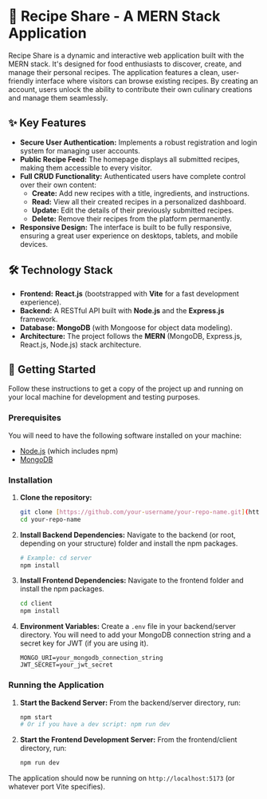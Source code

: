 # 🍳 Recipe Share - A MERN Stack Application

Recipe Share is a dynamic and interactive web application built with the MERN stack. It's designed for food enthusiasts to discover, create, and manage their personal recipes. The application features a clean, user-friendly interface where visitors can browse existing recipes. By creating an account, users unlock the ability to contribute their own culinary creations and manage them seamlessly.

## ✨ Key Features

-   **Secure User Authentication:** Implements a robust registration and login system for managing user accounts.
-   **Public Recipe Feed:** The homepage displays all submitted recipes, making them accessible to every visitor.
-   **Full CRUD Functionality:** Authenticated users have complete control over their own content:
    -   **Create:** Add new recipes with a title, ingredients, and instructions.
    -   **Read:** View all their created recipes in a personalized dashboard.
    -   **Update:** Edit the details of their previously submitted recipes.
    -   **Delete:** Remove their recipes from the platform permanently.
-   **Responsive Design:** The interface is built to be fully responsive, ensuring a great user experience on desktops, tablets, and mobile devices.

## 🛠️ Technology Stack

-   **Frontend:** **React.js** (bootstrapped with **Vite** for a fast development experience).
-   **Backend:** A RESTful API built with **Node.js** and the **Express.js** framework.
-   **Database:** **MongoDB** (with Mongoose for object data modeling).
-   **Architecture:** The project follows the **MERN** (MongoDB, Express.js, React.js, Node.js) stack architecture.

## 🚀 Getting Started

Follow these instructions to get a copy of the project up and running on your local machine for development and testing purposes.

### Prerequisites

You will need to have the following software installed on your machine:

-   [Node.js](https://nodejs.org/en/) (which includes npm)
-   [MongoDB](https://www.mongodb.com/try/download/community)

### Installation

1.  **Clone the repository:**
    ```bash
    git clone [https://github.com/your-username/your-repo-name.git](https://github.com/your-username/your-repo-name.git)
    cd your-repo-name
    ```

2.  **Install Backend Dependencies:**
    Navigate to the backend (or root, depending on your structure) folder and install the npm packages.
    ```bash
    # Example: cd server
    npm install
    ```

3.  **Install Frontend Dependencies:**
    Navigate to the frontend folder and install the npm packages.
    ```bash
    cd client
    npm install
    ```

4.  **Environment Variables:**
    Create a `.env` file in your backend/server directory. You will need to add your MongoDB connection string and a secret key for JWT (if you are using it).
    ```
    MONGO_URI=your_mongodb_connection_string
    JWT_SECRET=your_jwt_secret
    ```

### Running the Application

1.  **Start the Backend Server:**
    From the backend/server directory, run:
    ```bash
    npm start
    # Or if you have a dev script: npm run dev
    ```

2.  **Start the Frontend Development Server:**
    From the frontend/client directory, run:
    ```bash
    npm run dev
    ```

The application should now be running on `http://localhost:5173` (or whatever port Vite specifies).
